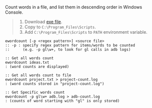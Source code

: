 Count words in a file, and list them in descending order in Windows Console.
> 1. Download [exe file](https://github.com/winp/extra-bel/releases/download/1.0.0/ebel.cmd).
> 2. Copy to `C:\Program_Files\Scripts`.
> 3. Add `C:\Program_Files\Scripts` to `PATH` environment variable.


```batch
ewordcount [-p <regex pattern>] <source file>
:: -p : specify regex pattern for items/words to be counted
::      (e.g. -p gl\w+, to look for gl calls in adb logs)
```

```batch
:: Get all words count
ewordcount ideas.txt
: (word counts are displayed)

:: Get all words count to file
ewordcount project.txt > project-count.log
: (word counts stored in "project-count.log")

:: Get Specific words count
ewordcount -p gl\w+ adb.log > adb-count.log
: (counts of word starting with "gl" is only stored)
```

